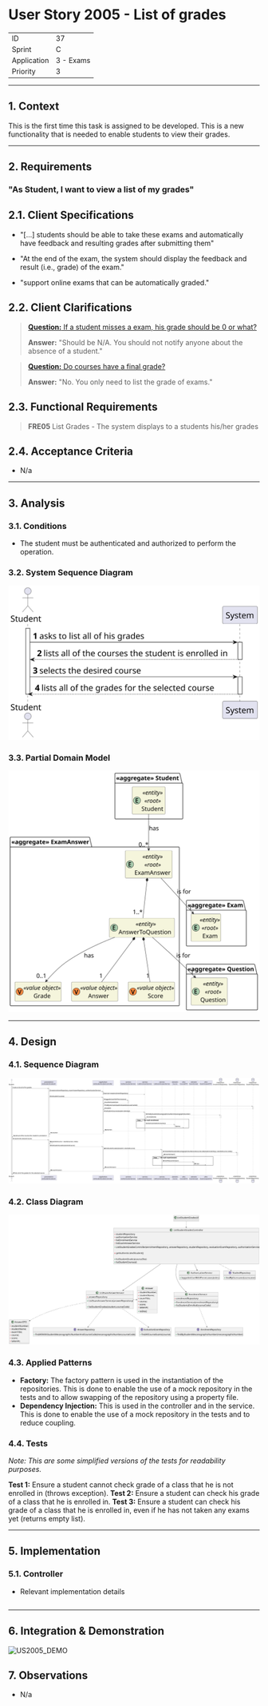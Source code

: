 # User Story 2005 - List of grades

|             |           |
| ----------- | --------- |
| ID          | 37        |
| Sprint      | C         |
| Application | 3 - Exams |
| Priority    | 3         |

---

## 1. Context

This is the first time this task is assigned to be developed. This is a new functionality that is needed to enable students to view their grades.

---

## 2. Requirements

### "As Student, I want to view a list of my grades"

## 2.1. Client Specifications

- "[...] students should be able to take these exams and automatically have feedback and resulting grades after submitting them"

- "At the end of the exam, the system should display the feedback and result (i.e., grade) of the exam."

- "support online exams that can be automatically graded."

## 2.2. Client Clarifications

> [**Question:** If a student misses a exam, his grade should be 0 or what?](https://moodle.isep.ipp.pt/mod/forum/discuss.php?d=22187)
>
> **Answer:** "Should be N/A. You should not notify anyone about the absence of a student."

> [**Question:** Do courses have a final grade?](https://moodle.isep.ipp.pt/mod/forum/discuss.php?d=22278)
>
> **Answer:** "No. You only need to list the grade of exams."

## 2.3. Functional Requirements

> **FRE05** List Grades - The system displays to a students his/her grades

## 2.4. Acceptance Criteria

- N/a

---

## 3. Analysis

### 3.1. Conditions

- The student must be authenticated and authorized to perform the operation.

### 3.2. System Sequence Diagram

![US2005_SSD](out/US2005_SSD.svg)

### 3.3. Partial Domain Model

![US2005_DM](out/US2005_DM.svg)

---

## 4. Design

### 4.1. Sequence Diagram

![US2005_SD](out/US2005_SD.svg)

### 4.2. Class Diagram

![US2005_CD](out/US2005_CD.svg)

### 4.3. Applied Patterns

- **Factory:** The factory pattern is used in the instantiation of the repositories. This is done to enable the use of a mock repository in the tests and to allow swapping of the repository using a property file.
- **Dependency Injection:** This is used in the controller and in the service. This is done to enable the use of a mock repository in the tests and to reduce coupling.

### 4.4. Tests

_Note: This are some simplified versions of the tests for readability purposes._

**Test 1:** Ensure a student cannot check grade of a class that he is not enrolled in (throws exception).
**Test 2:** Ensure a student can check his grade of a class that he is enrolled in.
**Test 3:** Ensure a student can check his grade of a class that he is enrolled in, even if he has not taken any exams yet (returns empty list).

---

## 5. Implementation

### 5.1. Controller

- Relevant implementation details

```java

```

---

## 6. Integration & Demonstration

![US2005_DEMO](out/US2005_DEMO.svg)

## 7. Observations

- N/a
